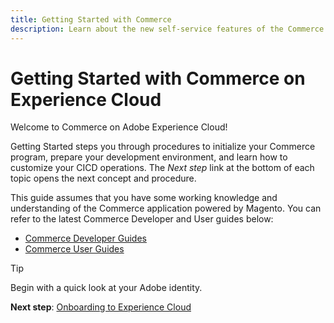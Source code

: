 ```yaml
---
title: Getting Started with Commerce
description: Learn about the new self-service features of the Commerce program UI and build and deploy a Commerce store in minutes.
---
```

# Getting Started with Commerce on Experience Cloud

Welcome to Commerce on Adobe Experience Cloud!

Getting Started steps you through procedures to initialize your Commerce program, prepare your development environment, and learn how to customize your CICD operations. The _Next step_ link at the bottom of each topic opens the next concept and procedure.

This guide assumes that you have some working knowledge and understanding of the Commerce application powered by Magento. You can refer to the latest Commerce Developer and User guides below:

- [Commerce Developer Guides](https://devdocs.magento.com)
- [Commerce User Guides](https://docs.magento.com/user-guide)

>[!TIP]
>
>Begin with a quick look at your Adobe identity.
>
>**Next step**: [Onboarding to Experience Cloud](onboarding.md)
